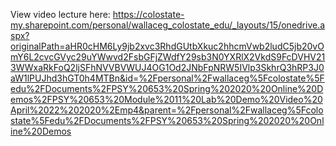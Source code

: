 View video lecture here: https://colostate-my.sharepoint.com/personal/wallaceg_colostate_edu/_layouts/15/onedrive.aspx?originalPath=aHR0cHM6Ly9jb2xvc3RhdGUtbXkuc2hhcmVwb2ludC5jb20vOmY6L2cvcGVyc29uYWwvd2FsbGFjZWdfY29sb3N0YXRlX2VkdS9FcDVHV213WWxaRkFoQ2ljSFhNVVBVWUJ4OG1Od2JNbFpNRW5IVlp3SkhrQ3hRP3J0aW1lPUJhd3hGT0h4MTBn&id=%2Fpersonal%2Fwallaceg%5Fcolostate%5Fedu%2FDocuments%2FPSY%20653%20Spring%202020%20Online%20Demos%2FPSY%20653%20Module%2011%20Lab%20Demo%20Video%20April%2022%202020%2Emp4&parent=%2Fpersonal%2Fwallaceg%5Fcolostate%5Fedu%2FDocuments%2FPSY%20653%20Spring%202020%20Online%20Demos
